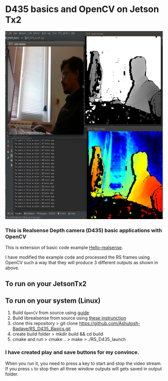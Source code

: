 # D435 basics and OpenCV on Jetson Tx2

<img src="output/Combined_output.png" width="800" height="600"  alt=""/>

### This is Realsense Depth camera (D435) basic applications with OpenCV
This is extension of basic code example [Hello-realsense](https://github.com/IntelRealSense/librealsense/tree/master/examples/hello-realsense).

I have modified the example code and processed the RS frames using OpenCV such a way that they will produce 3 different 
outputs as shown in above.

## To run on your JetsonTx2



## To run on your system (Linux)
1. Build `OpenCV` from source using [guide](https://docs.opencv.org/trunk/d7/d9f/tutorial_linux_install.html) 
2. Build librealsense from source using [these instrunction]()
3. clone this repository
        > git clone https://github.com/Ashutosh-Badave/RS_D435_Basics.git
4. create build folder
        > mkdir build && cd build
5. cmake and run
        > cmake ..
        > make
        > ./RS_D435_launch

### I have created play and save buttons for my convince. 
When you run it, you need to press a key to start and stop the video stream. If you press `s` to stop then all three 
window outputs will gets saved in output folder.   
 
